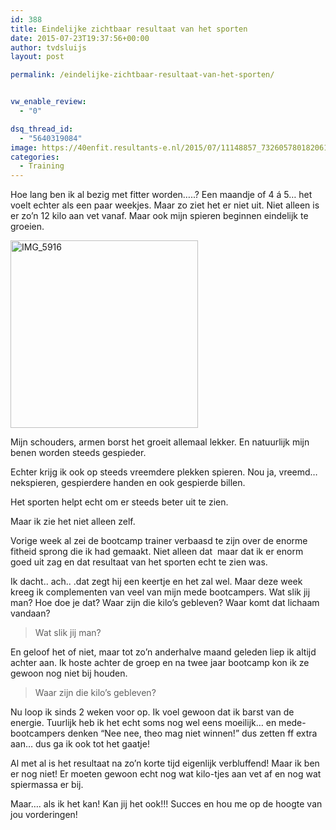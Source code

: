 ```yaml
---
id: 388
title: Eindelijke zichtbaar resultaat van het sporten
date: 2015-07-23T19:37:56+00:00
author: tvdsluijs
layout: post

permalink: /eindelijke-zichtbaar-resultaat-van-het-sporten/


vw_enable_review:
  - "0"

dsq_thread_id:
  - "5640319084"
image: https://40enfit.resultants-e.nl/2015/07/11148857_732605780182061_77084587933289275_o.jpg
categories:
  - Training
---
```

Hoe lang ben ik al bezig met fitter worden&#8230;..? Een maandje of 4 á 5&#8230; het voelt echter als een paar weekjes. Maar zo ziet het er niet uit. Niet alleen is er zo&#8217;n 12 kilo aan vet vanaf. Maar ook mijn spieren beginnen eindelijk te groeien.

[<img class="alignleft size-medium wp-image-391" src="https://40enfit.resultants-e.nl/2015/07/IMG_5916-300x300.jpg" alt="IMG_5916" width="300" height="300" srcset="https://40enfit.resultants-e.nl/2015/07/IMG_5916-300x300.jpg 300w, https://40enfit.resultants-e.nl/2015/07/IMG_5916-150x150.jpg 150w, https://40enfit.resultants-e.nl/2015/07/IMG_5916-80x80.jpg 80w, https://40enfit.resultants-e.nl/2015/07/IMG_5916-360x360.jpg 360w, https://40enfit.resultants-e.nl/2015/07/IMG_5916-750x750.jpg 750w, https://40enfit.resultants-e.nl/2015/07/IMG_5916.jpg 960w" sizes="(max-width: 300px) 100vw, 300px" />](https://40enfit.resultants-e.nl/2015/07/IMG_5916.jpg)

Mijn schouders, armen borst het groeit allemaal lekker. En natuurlijk mijn benen worden steeds gespieder.

Echter krijg ik ook op steeds vreemdere plekken spieren. Nou ja, vreemd&#8230; nekspieren, gespierdere handen en ook gespierde billen.

Het sporten helpt echt om er steeds beter uit te zien.

Maar ik zie het niet alleen zelf.

Vorige week al zei de bootcamp trainer verbaasd te zijn over de enorme fitheid sprong die ik had gemaakt. Niet alleen dat  maar dat ik er enorm goed uit zag en dat resultaat van het sporten echt te zien was.

Ik dacht.. ach.. .dat zegt hij een keertje en het zal wel. Maar deze week kreeg ik complementen van veel van mijn mede bootcampers. Wat slik jij man? Hoe doe je dat? Waar zijn die kilo&#8217;s gebleven? Waar komt dat lichaam vandaan?

> Wat slik jij man?

En geloof het of niet, maar tot zo&#8217;n anderhalve maand geleden liep ik altijd achter aan. Ik hoste achter de groep en na twee jaar bootcamp kon ik ze gewoon nog niet bij houden.

> Waar zijn die kilo&#8217;s gebleven?

Nu loop ik sinds 2 weken voor op. Ik voel gewoon dat ik barst van de energie. Tuurlijk heb ik het echt soms nog wel eens moeilijk&#8230; en mede-bootcampers denken &#8220;Nee nee, theo mag niet winnen!&#8221; dus zetten ff extra aan&#8230; dus ga ik ook tot het gaatje!

Al met al is het resultaat na zo&#8217;n korte tijd eigenlijk verbluffend! Maar ik ben er nog niet! Er moeten gewoon echt nog wat kilo-tjes aan vet af en nog wat spiermassa er bij.

Maar&#8230;. als ik het kan! Kan jij het ook!!! Succes en hou me op de hoogte van jou vorderingen!